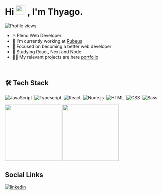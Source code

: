 
<div align="left">
  <h1> Hi <img src="https://raw.githubusercontent.com/kaueMarques/kaueMarques/master/hi.gif" width="30px" height="30px"> , I'm Thyago. </h1>
  <p> <img src="https://komarev.com/ghpvc/?username=thyagoaraujom&color=yellow" alt="Profile views" /> </p>

  - 🔥  Pleno Web Developer
  - 🔭 I'm currently working at [Rubeus](https://rubeus.com.br)
  - 🚀 Focused on becoming a better web developer
  - 🚀 Studying React, Next and Node
  - 👨‍💻 My relevant projects are here <a href="https://thyago-araujo-portfolio.vercel.app">portfolio</a>
  
</div>

<br>
<h2> 🛠 Tech Stack</h2>

![JavaScript](https://img.shields.io/badge/-JavaScript-05122A?style=flat&logo=javascript)&nbsp;
![Typescript](https://img.shields.io/badge/-Typescript-05122A?style=flat&logo=typescript)&nbsp;
![React](https://img.shields.io/badge/-React-05122A?style=flat&logo=react)&nbsp;
![Node.js](https://img.shields.io/badge/-Node.js-05122A?style=flat&logo=node.js)&nbsp;
![HTML](https://img.shields.io/badge/-HTML-05122A?style=flat&logo=HTML5)&nbsp;
![CSS](https://img.shields.io/badge/-CSS-05122A?style=flat&logo=CSS3&logoColor=1572B6)&nbsp;
![Sass](https://img.shields.io/badge/-Sass-05122A?style=flat&logo=sass)&nbsp;


 <p>
   <img height="180em" src="https://github-readme-stats.vercel.app/api/top-langs/?username=thyagoaraujom&layout=compact&langs_count=7&theme=omni"/>
   <img height="180em"  src="https://github-readme-streak-stats.herokuapp.com?user=thyagoaraujom&theme=omni" />
 </p>

  
<h2> Social Links </h2>

<a href="https://www.linkedin.com/in/thyago-araujo-m/" target="_blank">
  <img align="center" src="https://img.shields.io/badge/-thyagoraujom-05122A?style=flat&logo=linkedin" alt="linkedin"/>
</a>

 
  <!--![Snake animation](https://github.com/thyagoaraujom/thyagoaraujom/blob/output/github-contribution-grid-snake.svg)-->
 
</div>
